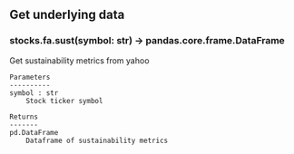 ## Get underlying data 
### stocks.fa.sust(symbol: str) -> pandas.core.frame.DataFrame

Get sustainability metrics from yahoo

    Parameters
    ----------
    symbol : str
        Stock ticker symbol

    Returns
    -------
    pd.DataFrame
        Dataframe of sustainability metrics
